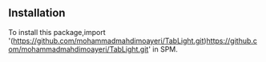 ## Installation

To install this package,import '(https://github.com/mohammadmahdimoayeri/TabLight.git)https://github.com/mohammadmahdimoayeri/TabLight.git' in SPM.
